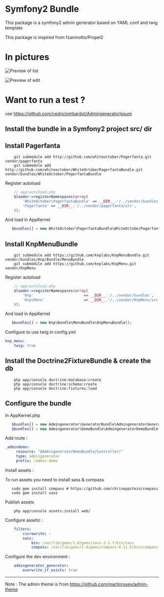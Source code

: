 # Symfony2 Bundle

This package is a symfony2 admin generator based on YAML conf and twig template

This package is inspired from fzaninotto/Propel2

# In pictures

![Preview of list](https://github.com/cedriclombardot/AdmingeneratorGeneratorBundle/raw/master/Resources/doc/list-preview.png)

![Preview of edit](https://github.com/cedriclombardot/AdmingeneratorGeneratorBundle/raw/master/Resources/doc/edit-preview.png)

# Want to run a test ?

use https://github.com/cedriclombardot/AdmingeneratorIpsum

## Install the bundle in a Symfony2 project src/ dir

## Install Pagerfanta 

```shell 
    git submodule add http://github.com/whiteoctober/Pagerfanta.git vendor/pagerfanta
    git submodule add http://github.com/whiteoctober/WhiteOctoberPagerfantaBundle.git vendor/bundles/WhiteOctober/PagerfantaBundle
```
Register autoload

```php
    // app/autoload.php
    $loader->registerNamespaces(array(
        'WhiteOctober\PagerfantaBundle' => __DIR__.'/../vendor/bundles',
        'Pagerfanta' => __DIR__.'/../vendor/pagerfanta/src',
    ));
```

And load in AppKernel 

```php
   $bundles[] = new WhiteOctober\PagerfantaBundle\WhiteOctoberPagerfantaBundle(),
```   

## Install KnpMenuBundle 

```schell
    git submodule add https://github.com/knplabs/KnpMenuBundle.git vendor/bundles/Knp/Bundle/MenuBundle
    git submodule add https://github.com/knplabs/KnpMenu.git vendor/KnpMenu
```

Register autoload

```php
    // app/autoload.php
    $loader->registerNamespaces(array(
        'Knp'                       => __DIR__.'/../vendor/bundles',
        'Knp\Menu'                  => __DIR__.'/../vendor/KnpMenu/src'
    ));
```

And load in AppKernel 

```php
   $bundles[] = new Knp\Bundle\MenuBundle\KnpMenuBundle();
```   

Configure to use twig in config.yml

```yml
knp_menu:
    twig: true
``` 

## Install the Doctrine2FixtureBundle & create the db

```shell 
	php app/console doctrine:database:create
	php app/console doctrine:schema:create
	php app/console doctrine:fixtures:load	
```

## Configure the bundle

In AppKernel.php

```php
   $bundles[] = new Admingenerator\GeneratorBundle\AdmingeneratorGeneratorBundle();
   $bundles[] = new Admingenerator\DemoBundle\AdmingeneratorDemoBundle();
```

Add route :

```yaml
_admindemo:
     resource: "@AdmingeneratorDemoBundle/Controller/"
     type: admingenerator
     prefix: /admin-demo
```

Install assets :

To run assets you need to install sass & compass

```shell
   sudo gem install compass # https://github.com/chriseppstein/compass
   sudo gem install sass
```

Publish assets

```shell
    php app/console assets:install web/
```

Configure assetic :

```yaml
    filters:
        cssrewrite: ~
        sass: 
            bin: /var/lib/gems/1.8/gems/sass-3.1.7/bin/sass
            compass: /var/lib/gems/1.8/gems/compass-0.11.5/bin/compass
```
Configure the dev environment :


```yaml
    admingenerator_generator:
        overwrite_if_exists: true
```

--------------

Note : The admin theme is from https://github.com/martinrusev/admin-theme

